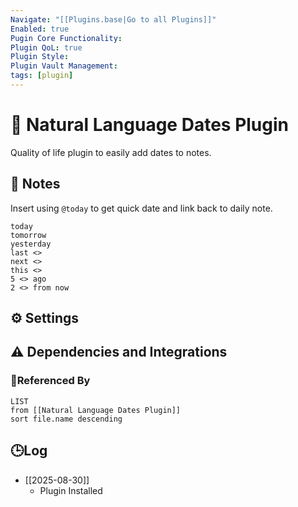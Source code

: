 ```yaml
---
Navigate: "[[Plugins.base|Go to all Plugins]]"
Enabled: true
Pugin Core Functionality:
Plugin QoL: true
Plugin Style:
Plugin Vault Management:
tags: [plugin]
---
```

# 🔌 Natural Language Dates Plugin

Quality of life plugin to easily add dates to notes.

## 📝 Notes

Insert using `@today` to get quick date and link back to daily note.

```
today
tomorrow
yesterday
last <>
next <>
this <>
5 <> ago
2 <> from now
```

## ⚙️ Settings

## ⚠️ Dependencies and Integrations

### 🔗Referenced By

```dataview
LIST
from [[Natural Language Dates Plugin]]
sort file.name descending
```

## 🕒Log

- [[2025-08-30]]
	- Plugin Installed
